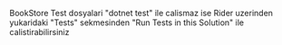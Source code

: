 B o o k S t o r e 
 
 Test dosyalari "dotnet test" ile calismaz ise Rider uzerinden yukaridaki "Tests" sekmesinden "Run Tests in this Solution" ile calistirabilirsiniz
